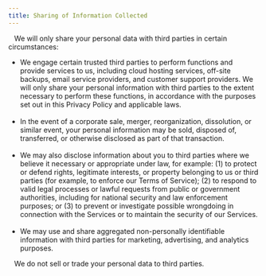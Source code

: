 ```yaml
---
title: Sharing of Information Collected
---
```


<p>&nbsp;&nbsp;&nbsp;We will only share your personal data with third parties in certain circumstances:</p>
<ul>
<li>We engage certain trusted third parties to perform functions and provide services to us, including cloud hosting services, off-site backups, email service providers, and customer support providers. We will only share your personal information with third parties to the extent necessary to perform these functions, in accordance with the purposes set out in this Privacy Policy and applicable laws.</li>
<br>
<li>In the event of a corporate sale, merger, reorganization, dissolution, or similar event, your personal information may be sold, disposed of, transferred, or otherwise disclosed as part of that transaction.</li>
<br>
<li>We may also disclose information about you to third parties where we believe it necessary or appropriate under law, for example: (1) to protect or defend rights, legitimate interests, or property belonging to us or third parties (for example, to enforce our Terms of Service); (2) to respond to valid legal processes or lawful requests from public or government authorities, including for national security and law enforcement purposes; or (3) to prevent or investigate possible wrongdoing in connection with the Services or to maintain the security of our Services.</li>
<br>
<li>We may use and share aggregated non-personally identifiable information with third parties for marketing, advertising, and analytics purposes.</li>
</ul>
</p>&nbsp;&nbsp;&nbsp;We do not sell or trade your personal data to third parties.</p>

